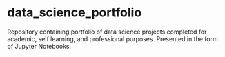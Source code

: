 # data_science_portfolio
Repository containing portfolio of data science projects completed for academic, self learning, and professional purposes. Presented in the form of Jupyter Notebooks.
